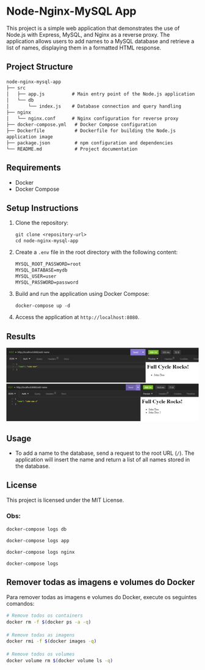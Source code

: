 # Node-Nginx-MySQL App

This project is a simple web application that demonstrates the use of Node.js with Express, MySQL, and Nginx as a reverse proxy. The application allows users to add names to a MySQL database and retrieve a list of names, displaying them in a formatted HTML response.

## Project Structure

```
node-nginx-mysql-app
├── src
│   ├── app.js          # Main entry point of the Node.js application
│   └── db
│       └── index.js    # Database connection and query handling
├── nginx
│   └── nginx.conf      # Nginx configuration for reverse proxy
├── docker-compose.yml   # Docker Compose configuration
├── Dockerfile           # Dockerfile for building the Node.js application image
├── package.json         # npm configuration and dependencies
└── README.md            # Project documentation
```

## Requirements

- Docker
- Docker Compose

## Setup Instructions

1. Clone the repository:

   ```
   git clone <repository-url>
   cd node-nginx-mysql-app
   ```

2. Create a `.env` file in the root directory with the following content:

   ```
   MYSQL_ROOT_PASSWORD=root
   MYSQL_DATABASE=mydb
   MYSQL_USER=user
   MYSQL_PASSWORD=password
   ```

3. Build and run the application using Docker Compose:

   ```
   docker-compose up -d
   ```

4. Access the application at `http://localhost:8080`.

## Results

![alt text](./img/{4EFF5265-B457-4FB1-99D6-82DDAB246D3F}.png)
![alt text](./img/{B84B4F7D-5B5C-47EE-8FDD-0267CD091ED7}.png)

## Usage

- To add a name to the database, send a request to the root URL (`/`). The application will insert the name and return a list of all names stored in the database.

## License

This project is licensed under the MIT License.

### Obs:
```
docker-compose logs db
```
```
docker-compose logs app
```
```
docker-compose logs nginx
```
```
docker-compose logs 
```

## Remover todas as imagens e volumes do Docker

Para remover todas as imagens e volumes do Docker, execute os seguintes comandos:

```sh
# Remove todos os containers
docker rm -f $(docker ps -a -q)

# Remove todas as imagens
docker rmi -f $(docker images -q)

# Remove todos os volumes
docker volume rm $(docker volume ls -q)